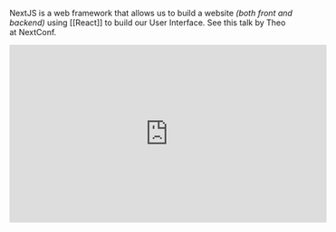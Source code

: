 NextJS is a web framework that allows us to build a website *(both front and backend)* using [[React]] to build our User Interface. See this talk by Theo at NextConf.
<iframe width="560" height="315" src="https://www.youtube.com/embed/W4UhNo3HAMw" title="YouTube video player" frameborder="0" allow="accelerometer; autoplay; clipboard-write; encrypted-media; gyroscope; picture-in-picture; web-share" allowfullscreen></iframe>
